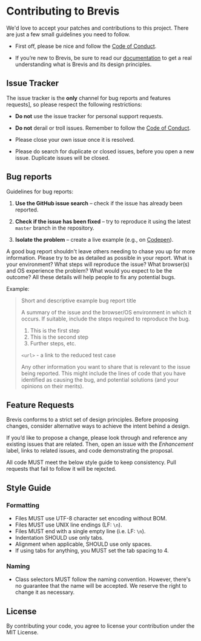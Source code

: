 # Contributing to Brevis

We'd love to accept your patches and contributions to this project. There are just a few small guidelines you need to follow. 

* First off, please be nice and follow the [Code of Conduct](CODE_OF_CONDUCT.md).

* If you’re new to Brevis, be sure to read our [documentation](https://getbrevis.com) to get a real understanding what is Brevis and its design principles.

## Issue Tracker

The issue tracker is the **only** channel for bug reports and features requests], so please respect the following restrictions:

* **Do not** use the issue tracker for personal support requests.

* **Do not** derail or troll issues. Remember to follow the [Code of Conduct](CODE_OF_CONDUCT.md).

* Please close your own issue once it is resolved.

* Please do search for duplicate or closed issues, before you open a new issue. Duplicate issues will be closed.

## Bug reports

Guidelines for bug reports:

1. **Use the GitHub issue search** – check if the issue has already been reported.

2. **Check if the issue has been fixed** – try to reproduce it using the latest `master` branch in the repository.

3. **Isolate the problem** – create a live example (e.g., on [Codepen](http://codepen.io)).

A good bug report shouldn't leave others needing to chase you up for more information. Please try to be as detailed as possible in your report. What is your environment? What steps will reproduce the issue? What browser(s) and OS
experience the problem? What would you expect to be the outcome? All these details will help people to fix any potential bugs.

Example:

> Short and descriptive example bug report title
>
> A summary of the issue and the browser/OS environment in which it occurs. If
> suitable, include the steps required to reproduce the bug.
>
> 1. This is the first step
> 2. This is the second step
> 3. Further steps, etc.
>
> `<url>` - a link to the reduced test case
>
> Any other information you want to share that is relevant to the issue being
> reported. This might include the lines of code that you have identified as
> causing the bug, and potential solutions (and your opinions on their
> merits).


## Feature Requests

Brevis conforms to a strict set of design principles. Before proposing changes, consider alternative ways to achieve the intent behind a design.

If you’d like to propose a change, please look through and reference any existing issues that are related.
Then, open an issue with the *Enhancement* label, links to related issues, and code demonstrating the proposal.

All code MUST meet the below style guide to keep consistency. Pull requests that fail to follow it will be rejected.

## Style Guide

### Formatting

- Files MUST use UTF-8 character set encoding without BOM.
- Files MUST use UNIX line endings (LF: `\n`).
- Files MUST end with a single empty line (i.e. LF: `\n`).
- Indentation SHOULD use only tabs.
- Alignment when applicable, SHOULD use only spaces.
- If using tabs for anything, you MUST set the tab spacing to 4.

### Naming

- Class selectors MUST follow the naming convention. However, there's no guarantee that the name will be accepted. We reserve the right to change it as necessary.


## License

By contributing your code, you agree to license your contribution under the MIT License.

